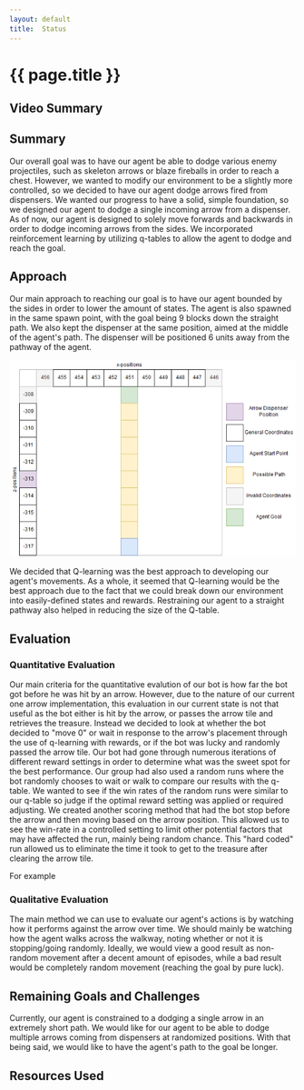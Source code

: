```yaml
---
layout: default
title:  Status
---
```


# {{ page.title }}

## Video Summary


## Summary
Our overall goal was to have our agent be able to dodge various enemy projectiles, such as skeleton arrows or blaze fireballs in order to reach a chest. However, we wanted to modify our environment to be a slightly more controlled, so we decided to have our agent dodge arrows fired from dispensers. We wanted our progress to have a solid, simple foundation, so we designed our agent to dodge a single incoming arrow from a dispenser. As of now, our agent is designed to solely move forwards and backwards in order to dodge incoming arrows from the sides. We incorporated reinforcement learning by utilizing q-tables to allow the agent to dodge and reach the goal.

## Approach
Our main approach to reaching our goal is to have our agent bounded by the sides in order to lower the amount of states. The agent is also spawned in the same spawn point, with the goal being 9 blocks down the straight path. We also kept the dispenser at the same position, aimed at the middle of the agent's path. The dispenser will be positioned 6 units away from the pathway of the agent.

![](indianajones-overview.png)

We decided that Q-learning was the best approach to developing our agent's movements. As a whole, it seemed that Q-learning would be the best approach due to the fact that we could break down our environment into easily-defined states and rewards. Restraining our agent to a straight pathway also helped in reducing the size of the Q-table.

## Evaluation

### Quantitative Evaluation
Our main criteria for the quantitative evalution of our bot is how far the bot got before he was hit by an arrow. However, due to the nature of our current one arrow implementation, this evaluation in our current state is not that useful as the bot either is hit by the arrow, or passes the arrow tile and retrieves the treasure. Instead we decided to look at whether the bot decided to "move 0" or wait in response to the arrow's placement through the use of q-learning with rewards, or if the bot was lucky and randomly passed the arrow tile. Our bot had gone through numerous iterations of different reward settings in order to determine what was the sweet spot for the best performance.
Our group had also used a random runs where the bot randomly chooses to wait or walk to compare our results with the q-table. We wanted to see if the win rates of the random runs were similar to our q-table so judge if the optimal reward setting was applied or required adjusting. We created another scoring method that had the bot
stop before the arrow and then moving based on the arrow position. This allowed us to see the win-rate in a controlled setting to limit other potential factors that may have affected the run, mainly being random chance. This "hard coded" run allowed us to eliminate the time it took to get to the treasure after clearing the arrow tile. 


For example 
### Qualitative Evaluation
The main method we can use to evaluate our agent's actions is by watching how it performs against the arrow over time. We should mainly be watching how the agent walks across the walkway, noting whether or not it is stopping/going randomly. Ideally, we would view a good result as non-random movement after a decent amount of episodes, while a bad result would be completely random movement (reaching the goal by pure luck).


## Remaining Goals and Challenges
Currently, our agent is constrained to a dodging a single arrow in an extremely short path. We would like for our agent to be able to dodge multiple arrows coming from dispensers at randomized positions. With that being said, we would like to have the agent's path to the goal be longer.

## Resources Used
